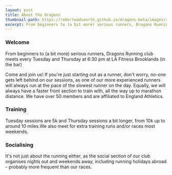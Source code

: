 ```yaml
---
layout: post
title: About the dragons
thumbnail-path: https://robertwadsworth.github.io/dragons-beta/images/runnerThree.png
excerpt: From beginners to (a bit more) serious runners, Dragons Running club meets every Tuesday and Thursday at 6:30 pm at LA Fitness Brooklands (in the bar)
---
```


### Welcome

From beginners to (a bit more) serious runners, Dragons Running club meets every Tuesday and Thursday at 6:30 pm at LA Fitness Brooklands (in the bar)

Come and join us! If you're just starting out as a runner, don't worry, no-one gets left behind on our sessions, as one of our more experienced runners will always run at the pace of the slowest runner on the day. Equally, we will always have a faster front section to train with, all the way up to marathon distance. We have over 50 members and are affiliated to England Athletics.

### Training

Tuesday sessions are 5k and Thursday sessions a bit longer, from 10k up to around 10 miles.We also meet for extra training runs and/or races most weekends.

### Socialising

It's not just about the running either, as the social section of our club organises nights out and weekends away, including running holidays abroad - probably more frequent than our races.
